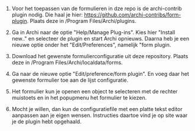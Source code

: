 1. Voor het toepassen van de formulieren in dze repo is de archi-contrib plugin nodig.  Die haal je hier:
https://github.com/archi-contribs/form-plugin.  Plaats deze in /Program Files/Archi/plugins.

2. Ga in Archi  naar de optie "Help/Manage Plug-ins". Kies hier "Install new.." en selecteer de plugin en start Archi opnieuws. 
 Daarna heb je een nieuwe optie onder het  "Edit/Preferences", namelijk "form plugin.

3. Download  het gewenste formulierconfiguratie uit deze repository. Plaats deze in /Program Files/Archi/localdata/forms.

4.  Ga naar de nieuwe optie "Edit/preference/form plugin". En voeg daar het gewenste formulier toe aan de lijst configuratie.
  
5. Het formulier kun je openen een object te selecteren met de rechter muistoets en in het popupmenu het formulier te kiezen.
   
6.  Mocht je willen, dan kun de configuratiefile met een platte tekst editor aanpassen aan je eigen wensen. Instructies daartoe vind je op site waar je de plugin hebt opgehaald.   

